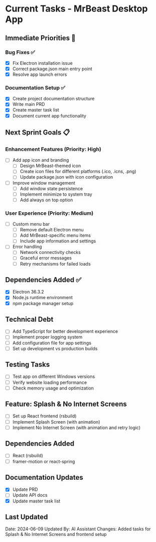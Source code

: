 # Current Tasks - MrBeast Desktop App

## Immediate Priorities 🎯

### Bug Fixes ✅
- [x] Fix Electron installation issue
- [x] Correct package.json main entry point
- [x] Resolve app launch errors

### Documentation Setup ✅
- [x] Create project documentation structure
- [x] Write main PRD
- [x] Create master task list
- [x] Document current app functionality

## Next Sprint Goals 📋

### Enhancement Features (Priority: High)
- [ ] Add app icon and branding
  - [ ] Design MrBeast-themed icon
  - [ ] Create icon files for different platforms (.ico, .icns, .png)
  - [ ] Update package.json with icon configuration
  
- [ ] Improve window management
  - [ ] Add window state persistence
  - [ ] Implement minimize to system tray
  - [ ] Add always on top option

### User Experience (Priority: Medium)
- [ ] Custom menu bar
  - [ ] Remove default Electron menu
  - [ ] Add MrBeast-specific menu items
  - [ ] Include app information and settings

- [ ] Error handling
  - [ ] Network connectivity checks
  - [ ] Graceful error messages
  - [ ] Retry mechanisms for failed loads

## Dependencies Added ✅
- [x] Electron 36.3.2
- [x] Node.js runtime environment
- [x] npm package manager setup

## Technical Debt
- [ ] Add TypeScript for better development experience
- [ ] Implement proper logging system
- [ ] Add configuration file for app settings
- [ ] Set up development vs production builds

## Testing Tasks
- [ ] Test app on different Windows versions
- [ ] Verify website loading performance
- [ ] Check memory usage and optimization

## Feature: Splash & No Internet Screens
- [ ] Set up React frontend (rsbuild)
- [ ] Implement Splash Screen (with animation)
- [ ] Implement No Internet Screen (with animation and retry logic)

## Dependencies Added
- [ ] React (rsbuild)
- [ ] framer-motion or react-spring

## Documentation Updates
- [x] Update PRD
- [ ] Update API docs
- [x] Update master task list

## Last Updated
Date: 2024-06-09
Updated By: AI Assistant
Changes: Added tasks for Splash & No Internet Screens and frontend setup 